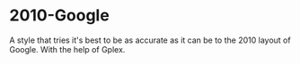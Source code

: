 # 2010-Google
A style that tries it's best to be as accurate as it can be to the 2010 layout of Google. With the help of Gplex.
